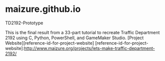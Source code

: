 # maizure.github.io
TD2192-Prototype

This is the final result from a 33-part tutorial to recreate Traffic Department 2192 using C, Python, PowerShell, and GameMaker Studio.
[Project Website][reference-id-for-project-website]
[reference-id-for-project-website]:http://www.maizure.org/projects/lets-make-traffic-department-2192/
